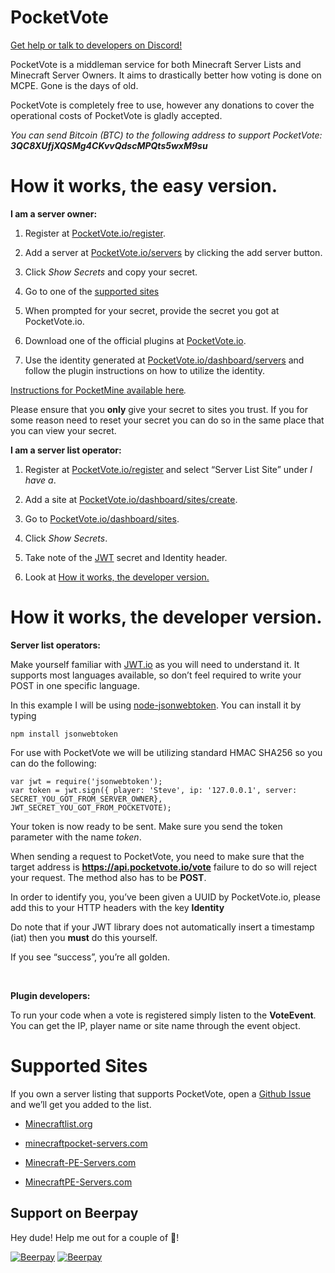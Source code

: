 PocketVote
==========

[Get help or talk to developers on Discord!](https://discord.gg/B4WHSSq)

PocketVote is a middleman service for both Minecraft Server Lists and Minecraft
Server Owners. It aims to drastically better how voting is done on MCPE. Gone is
the days of old.

PocketVote is completely free to use, however any donations to cover the operational costs of PocketVote is gladly accepted.

*You can send Bitcoin (BTC) to the following address to support PocketVote: **3QC8XUfjXQSMg4CKvvQdscMPQts5wxM9su***

How it works, the easy version.
===============================

**I am a server owner:**

1.  Register at [PocketVote.io/register](https://pocketvote.io/register).

2.  Add a server at
    [PocketVote.io/servers](https://pocketvote.io/servers/create) by clicking the add server button.

3.  Click *Show Secrets* and copy your secret.

4.  Go to one of the [supported sites](#supported-sites)

5.  When prompted for your secret, provide the secret you got at PocketVote.io.

6.  Download one of the official plugins at
    [PocketVote.io](https://pocketvote.io/#services).

7.  Use the identity generated at
    [PocketVote.io/dashboard/servers](https://pocketvote.io/dashboard/servers)
    and follow the plugin instructions on how to utilize the identity.

[Instructions for PocketMine available
here](https://github.com/ProjectInfinity/PocketVote/blob/master/POCKETMINE.md)*.*

Please ensure that you **only** give your secret to sites you trust. If you for
some reason need to reset your secret you can do so in the same place that you
can view your secret.

**I am a server list operator:**

1. Register at [PocketVote.io/register](https://pocketvote.io/register) and
    select “Server List Site” under *I have a*.

2. Add a site at
    [PocketVote.io/dashboard/sites/create](https://pocketvote.io/dashboard/sites/create).

3. Go to
    [PocketVote.io/dashboard/sites](https://pocketvote.io/dashboard/sites).

4. Click *Show Secrets*.

5. Take note of the [JWT](http://jwt.io) secret and Identity header.

6. Look at [How it works, the developer
    version.](#how-it-works-the-developer-version)

How it works, the developer version.
====================================

**Server list operators:**

Make yourself familiar with [JWT.io](https://jwt.io/) as you will need to
understand it. It supports most languages available, so don’t feel required to
write your POST in one specific language.

In this example I will be using
[node-jsonwebtoken](https://github.com/auth0/node-jsonwebtoken). You can install
it by typing

~~~~~~~~~~~~~~~~~~~~~~~~~~~~~~~~~~~~~~~~~~~~~~~~~~~~~~~~~~~~~~~~~~~~~~~~~~~~~~~~
npm install jsonwebtoken
~~~~~~~~~~~~~~~~~~~~~~~~~~~~~~~~~~~~~~~~~~~~~~~~~~~~~~~~~~~~~~~~~~~~~~~~~~~~~~~~

For use with PocketVote we will be utilizing standard HMAC SHA256 so you can do
the following:

~~~~~~~~~~~~~~~~~~~~~~~~~~~~~~~~~~~~~~~~~~~~~~~~~~~~~~~~~~~~~~~~~~~~~~~~~~~~~~~~
var jwt = require('jsonwebtoken');
var token = jwt.sign({ player: 'Steve', ip: '127.0.0.1', server: SECRET_YOU_GOT_FROM_SERVER_OWNER}, JWT_SECRET_YOU_GOT_FROM_POCKETVOTE);
~~~~~~~~~~~~~~~~~~~~~~~~~~~~~~~~~~~~~~~~~~~~~~~~~~~~~~~~~~~~~~~~~~~~~~~~~~~~~~~~

Your token is now ready to be sent. Make sure you send the token parameter with
the name *token*.

When sending a request to PocketVote, you need to make sure that the target
address is **https://api.pocketvote.io/vote** failure to do so will reject your
request. The method also has to be **POST**.

In order to identify you, you’ve been given a UUID by PocketVote.io, please add
this to your HTTP headers with the key **Identity**

Do note that if your JWT library does not automatically insert a timestamp (iat)
then you **must** do this yourself.

If you see “success”, you’re all golden.

 

**Plugin developers:**

To run your code when a vote is registered simply listen to the **VoteEvent**.
You can get the IP, player name or site name through the event object.

Supported Sites
===============

If you own a server listing that supports PocketVote, open a [Github
Issue](https://github.com/ProjectInfinity/PocketVote/issues/new) and we’ll get
you added to the list.

- [Minecraftlist.org](https://minecraftlist.org/)

- [minecraftpocket-servers.com](http://minecraftpocket-servers.com)

- [Minecraft-PE-Servers.com](https://minecraft-pe-servers.com)

- [MinecraftPE-Servers.com](https://minecraftpe-servers.com/)

## Support on Beerpay
Hey dude! Help me out for a couple of :beers:!

[![Beerpay](https://beerpay.io/ProjectInfinity/PocketVote/badge.svg?style=beer-square)](https://beerpay.io/ProjectInfinity/PocketVote)  [![Beerpay](https://beerpay.io/ProjectInfinity/PocketVote/make-wish.svg?style=flat-square)](https://beerpay.io/ProjectInfinity/PocketVote?focus=wish)